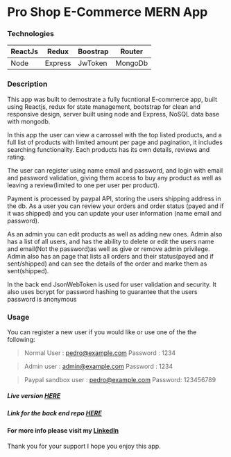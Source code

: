 # Pro Shop E-Commerce MERN App

### Technologies 

| ReactJs | Redux |Boostrap|Router|
| --------| ------|--------|------|
|Node|Express|JwToken	|MongoDb|

### Description
This app was built to demostrate a fully fucntional E-commerce app, built using Reactjs, redux for state management, bootstrap for clean and responsive design, server built using node and Express, NoSQL data base with mongodb.

In this app the user can view a carrossel with the top listed products, and a full list of products with limited amount per page and pagination, it includes searching functionality. 
Each products has its own details, reviews and rating.

The user can register using name email and password, and login with email and password validation, giving them access to buy any product as well as leaving a review(limited to one per user per product). 

Payment is processed by paypal API, storing the users shipping address in the db. As a user you can review your orders and order status (payed and if it was shipped) and you can update your user information (name email and password). 

As an admin you can edit products as well as adding new ones. Admin also has a list of all users, and has the ability to delete or edit the users name and email(Not the password)as well as give or remove admin privilege. Admin also has an page that lists all orders and their status(payed and if sent/shipped) and can see the details of the order and marke them as sent(shipped). 

In the back end JsonWebToken is used for user validation and security. It also uses bcrypt for password hashing to guarantee that the users password is anonymous 


### Usage

You can register a new user if you would like or use one of the the following:

> Normal User : pedro@example.com Password : 1234
 
> Admin user : admin@example.com Password : 1234

>Paypal sandbox user : pedro@example.com	Password: 123456789

##### Live version [HERE](https://proshop-ecommerce88.herokuapp.com/)

##### Link for the back end repo [HERE](https://github.com/Pedro-Goncal/proshop-eCommerce-MERN-api)
#### For more info please visit my [LinkedIn](https://www.linkedin.com/in/pedro-goncalves88/)



Thank you for your support I hope you enjoy this app.